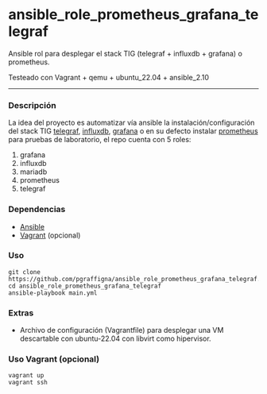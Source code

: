 # ansible_role_prometheus_grafana_telegraf

Ansible rol para desplegar el stack TIG (telegraf + influxdb + grafana) o prometheus.

Testeado con Vagrant + qemu + ubuntu_22.04 + ansible_2.10

----

### Descripción

La idea del proyecto es automatizar vía ansible la instalación/configuración del stack TIG [telegraf](https://docs.influxdata.com/telegraf/v1/install/), [influxdb](https://docs.influxdata.com/influxdb/v2/install/), [grafana](https://grafana.com/docs/grafana/latest/setup-grafana/installation/) o en su defecto instalar [prometheus](https://prometheus.io/docs/prometheus/latest/installation/) para pruebas de laboratorio, el repo cuenta con 5 roles:

1. grafana
2. influxdb
3. mariadb
4. prometheus
5. telegraf

### Dependencias

* [Ansible](https://docs.ansible.com/ansible/latest/installation_guide/installation_distros.html)
* [Vagrant](https://developer.hashicorp.com/vagrant/install) (opcional)

### Uso

```
git clone https://github.com/pgraffigna/ansible_role_prometheus_grafana_telegraf.git
cd ansible_role_prometheus_grafana_telegraf
ansible-playbook main.yml
```

### Extras
* Archivo de configuración (Vagrantfile) para desplegar una VM descartable con ubuntu-22.04 con libvirt como hipervisor.

### Uso Vagrant (opcional)
```
vagrant up
vagrant ssh
```